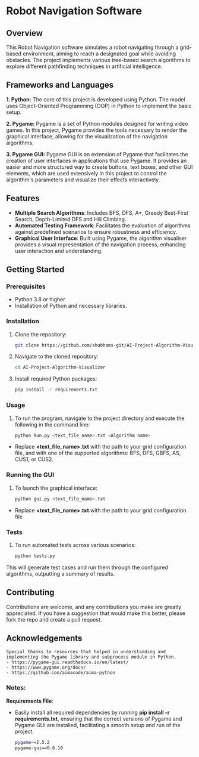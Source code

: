 # Robot Navigation Software

## Overview
This Robot Navigation software simulates a robot navigating through a grid-based environment, aiming to reach a designated goal while avoiding obstacles. The project implements various tree-based search algorithms to explore different pathfinding techniques in artificial intelligence.

## Frameworks and Languages

**1. Python:**
The core of this project is developed using Python. The model uses Object-Oriented Programming (OOP) in Python to implement the basic setup.

**2. Pygame:**
Pygame is a set of Python modules designed for writing video games. In this project, Pygame provides the tools necessary to render the graphical interface, allowing for the visualization of the navigation algorithms.

**3. Pygame GUI:**
Pygame GUI is an extension of Pygame that facilitates the creation of user interfaces in applications that use Pygame. It provides an easier and more structured way to create buttons, text boxes, and other GUI elements, which are used extensively in this project to control the algorithm's parameters and visualize their effects interactively.


## Features
- **Multiple Search Algorithms**: Includes BFS, DFS, A*, Greedy Best-First Search, Depth-Limited DFS and Hill Climbing.
- **Automated Testing Framework**: Facilitates the evaluation of algorithms against predefined scenarios to ensure robustness and efficiency.
- **Graphical User Interface**: Built using Pygame, the algorithm visualiser provides a visual representation of the navigation process, enhancing user interaction and understanding.

## Getting Started

### Prerequisites
- Python 3.8 or higher
- Installation of Python and necessary libraries.

### Installation
1. Clone the repository:
   ```bash
   git clone https://github.com/shubhams-git/AI-Project-Algorithm-Visualizer.git

2. Navigate to the cloned repository:
    ```bash
    cd AI-Project-Algorithm-Visualizer

3. Install required Python packages:
    ```bash
    pip install -r requirements.txt


### Usage
1. To run the program, navigate to the project directory and execute the following in the command line:
    ```bash
    python Run.py <text_file_name>.txt <Algorithm name>

- Replace **<text_file_name>.txt** with the path to your grid configuration file, and **<Algorithm name>** with one of the supported algorithms: BFS, DFS, GBFS, AS, CUS1, or CUS2.

### Running the GUI
1. To launch the graphical interface:
    ```bash
    python gui.py <text_file_name>.txt
- Replace **<text_file_name>.txt** with the path to your grid configuration file

### Tests
1. To run automated tests across various scenarios:
    ```bash
    python tests.py

This will generate test cases and run them through the configured algorithms, outputting a summary of results.

## Contributing
Contributions are welcome, and any contributions you make are greatly appreciated. If you have a suggestion that would make this better, please fork the repo and create a pull request.



## Acknowledgements
    Special thanks to resources that helped in understanding and implementing the Pygame library and subprocess module in Python.
    - https://pygame-gui.readthedocs.io/en/latest/
    - https://www.pygame.org/docs/
    - https://github.com/aimacode/aima-python


### Notes:
**Requirements File**: 
- Easily install all required dependencies by running **pip install -r requirements.txt**, ensuring that the correct versions of Pygame and Pygame GUI are installed, facilitating a smooth setup and run of the project.

    ```bash
    pygame==2.5.2
    pygame-gui==0.6.10


